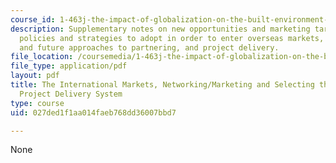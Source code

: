 ```yaml
---
course_id: 1-463j-the-impact-of-globalization-on-the-built-environment-fall-2009
description: Supplementary notes on new opportunities and marketing targets, appropriate
  policies and strategies to adopt in order to enter overseas markets, traditional
  and future approaches to partnering, and project delivery.
file_location: /coursemedia/1-463j-the-impact-of-globalization-on-the-built-environment-fall-2009/027ded1f1aa014faeb768dd36007bbd7_MIT1_463JF09_notes06.pdf
file_type: application/pdf
layout: pdf
title: The International Markets, Networking/Marketing and Selecting the Appropriate
  Project Delivery System
type: course
uid: 027ded1f1aa014faeb768dd36007bbd7

---
```

None